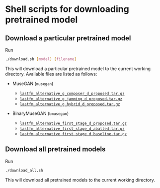 # Shell scripts for downloading pretrained model

## Download a particular pretrained model

Run

```sh
./download.sh [model] [filename]
```

This will download a particular pretrained model to the current working
directory. Available files are listed as follows:

- MuseGAN (`musegan`)
  - [`lastfm_alternative_g_composer_d_proposed.tar.gz`](https://drive.google.com/uc?export=download&id=1QzTL4So-oRWrif4gVKqQM5yQ48y2X5gM)
  - [`lastfm_alternative_g_jamming_d_proposed.tar.gz`](https://drive.google.com/uc?export=download&id=1-Q_krj4VKOWbpFU1jTdfihKYxV6hKmlm)
  - [`lastfm_alternative_g_hybrid_d_proposed.tar.gz`](https://drive.google.com/uc?export=download&id=1b1bwTzW09QPFbRn2Hy9X8yU1fbTc3S1k)

- BinaryMuseGAN (`bmusegan`)
  - [`lastfm_alternative_first_stage_d_proposed.tar.gz`](https://drive.google.com/uc?export=download&id=12tEzs-Qa-qi59hLJB8TlD-vcZgVEQZu6)
  - [`lastfm_alternative_first_stage_d_abalted.tar.gz`](https://drive.google.com/uc?export=download&id=1GolkoE2ktmHF2Pt7POd8TBBYZARu6ih8)
  - [`lastfm_alternative_first_stage_d_baseline.tar.gz`](https://drive.google.com/uc?export=download&id=1qWWWU6UTMJvzdK6y4bvh3PRXF5Xbk09v)

## Download all pretrained models

Run

```sh
./download_all.sh
```

This will download all pretrained models to the current working directory.

